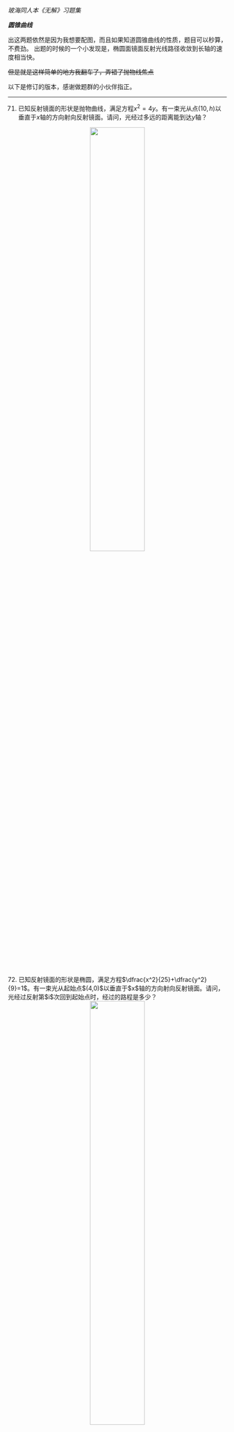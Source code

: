 
_玻海同人本《无解》习题集_

***圆锥曲线***

出这两题依然是因为我想要配图，而且如果知道圆锥曲线的性质，题目可以秒算，不费劲。
出题的时候的一个小发现是，椭圆面镜面反射光线路径收敛到长轴的速度相当快。

~~但是就是这样简单的地方我翻车了，弄错了抛物线焦点~~

以下是修订的版本，感谢做题群的小伙伴指正。

---

71. 已知反射镜面的形状是抛物曲线，满足方程$x^2=4y$。有一束光从点$(10,h)$以垂直于$x$轴的方向射向反射镜面。请问，光经过多远的距离能到达$y$轴？<!--h+1-->
<center>
<img src="archive/imgs/parabola_reflection.jpeg" width="50%" height="50%">
</center>
72. 已知反射镜面的形状是椭圆，满足方程$\dfrac{x^2}{25}+\dfrac{y^2}{9}=1$。有一束光从起始点$(4,0)$以垂直于$x$轴的方向射向反射镜面。请问，光经过反射第$i$次回到起始点时，经过的路程是多少？<!--20*i-->
<center>
<img src="archive/imgs/ellipse_reflection.jpeg" width="50%" height="50%">
</center>


---

[题目合集](archive/bh-ps)
[上一页](archive/bh-ps-fractal)
[下一页](archive/bh-ps-ode)